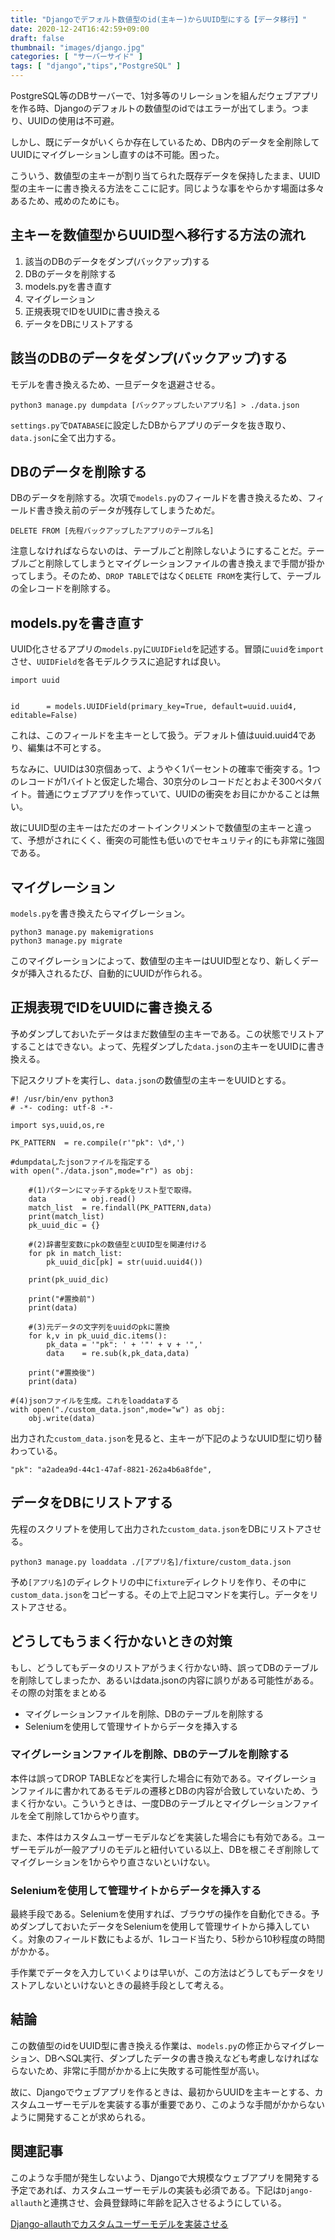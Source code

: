 ```yaml
---
title: "Djangoでデフォルト数値型のid(主キー)からUUID型にする【データ移行】"
date: 2020-12-24T16:42:59+09:00
draft: false
thumbnail: "images/django.jpg"
categories: [ "サーバーサイド" ]
tags: [ "django","tips","PostgreSQL" ]
---
```



PostgreSQL等のDBサーバーで、1対多等のリレーションを組んだウェブアプリを作る時、Djangoのデフォルトの数値型のidではエラーが出てしまう。つまり、UUIDの使用は不可避。

しかし、既にデータがいくらか存在しているため、DB内のデータを全削除してUUIDにマイグレーションし直すのは不可能。困った。


こういう、数値型の主キーが割り当てられた既存データを保持したまま、UUID型の主キーに書き換える方法をここに記す。同じような事をやらかす場面は多々あるため、戒めのためにも。


## 主キーを数値型からUUID型へ移行する方法の流れ

1. 該当のDBのデータをダンプ(バックアップ)する
1. DBのデータを削除する
1. models.pyを書き直す
1. マイグレーション
1. 正規表現でIDをUUIDに書き換える
1. データをDBにリストアする


## 該当のDBのデータをダンプ(バックアップ)する

モデルを書き換えるため、一旦データを退避させる。

    python3 manage.py dumpdata [バックアップしたいアプリ名] > ./data.json

`settings.py`で`DATABASE`に設定したDBからアプリのデータを抜き取り、`data.json`に全て出力する。

## DBのデータを削除する

DBのデータを削除する。次項で`models.py`のフィールドを書き換えるため、フィールド書き換え前のデータが残存してしまうためだ。

    DELETE FROM [先程バックアップしたアプリのテーブル名]

注意しなければならないのは、テーブルごと削除しないようにすることだ。テーブルごと削除してしまうとマイグレーションファイルの書き換えまで手間が掛かってしまう。そのため、`DROP TABLE`ではなく`DELETE FROM`を実行して、テーブルの全レコードを削除する。

## models.pyを書き直す

UUID化させるアプリの`models.py`に`UUIDField`を記述する。冒頭に`uuid`を`import`させ、`UUIDField`を各モデルクラスに追記すれば良い。

    import uuid


    id      = models.UUIDField(primary_key=True, default=uuid.uuid4, editable=False)

これは、このフィールドを主キーとして扱う。デフォルト値はuuid.uuid4であり、編集は不可とする。

ちなみに、UUIDは30京個あって、ようやく1パーセントの確率で衝突する。1つのレコードが1バイトと仮定した場合、30京分のレコードだとおよそ300ペタバイト。普通にウェブアプリを作っていて、UUIDの衝突をお目にかかることは無い。

故にUUID型の主キーはただのオートインクリメントで数値型の主キーと違って、予想がされにくく、衝突の可能性も低いのでセキュリティ的にも非常に強固である。

## マイグレーション

`models.py`を書き換えたらマイグレーション。

    python3 manage.py makemigrations
    python3 manage.py migrate

このマイグレーションによって、数値型の主キーはUUID型となり、新しくデータが挿入されるたび、自動的にUUIDが作られる。

## 正規表現でIDをUUIDに書き換える

予めダンプしておいたデータはまだ数値型の主キーである。この状態でリストアすることはできない。よって、先程ダンプした`data.json`の主キーをUUIDに書き換える。

下記スクリプトを実行し、`data.json`の数値型の主キーをUUIDとする。

    #! /usr/bin/env python3
    # -*- coding: utf-8 -*-
    
    import sys,uuid,os,re
    
    PK_PATTERN  = re.compile(r'"pk": \d*,')
    
    #dumpdataしたjsonファイルを指定する
    with open("./data.json",mode="r") as obj:
    
        #(1)パターンにマッチするpkをリスト型で取得。
        data        = obj.read()
        match_list  = re.findall(PK_PATTERN,data)
        print(match_list)
        pk_uuid_dic = {}
    
        #(2)辞書型変数にpkの数値型とUUID型を関連付ける
        for pk in match_list:
            pk_uuid_dic[pk] = str(uuid.uuid4())
    
        print(pk_uuid_dic)
    
        print("#置換前")
        print(data)
            
        #(3)元データの文字列をuuidのpkに置換
        for k,v in pk_uuid_dic.items():
            pk_data = '"pk": ' + '"' + v + '",'
            data    = re.sub(k,pk_data,data)
    
        print("#置換後")
        print(data)
            
    #(4)jsonファイルを生成。これをloaddataする
    with open("./custom_data.json",mode="w") as obj:
        obj.write(data)
    

出力された`custom_data.json`を見ると、主キーが下記のようなUUID型に切り替わっている。

    "pk": "a2adea9d-44c1-47af-8821-262a4b6a8fde",

## データをDBにリストアする

先程のスクリプトを使用して出力された`custom_data.json`をDBにリストアさせる。

    python3 manage.py loaddata ./[アプリ名]/fixture/custom_data.json

予め`[アプリ名]`のディレクトリの中に`fixture`ディレクトリを作り、その中に`custom_data.json`をコピーする。その上で上記コマンドを実行し。データをリストアさせる。

## どうしてもうまく行かないときの対策

もし、どうしてもデータのリストアがうまく行かない時、誤ってDBのテーブルを削除してしまったか、あるいはdata.jsonの内容に誤りがある可能性がある。その際の対策をまとめる

- マイグレーションファイルを削除、DBのテーブルを削除する
- Seleniumを使用して管理サイトからデータを挿入する

### マイグレーションファイルを削除、DBのテーブルを削除する

本件は誤ってDROP TABLEなどを実行した場合に有効である。マイグレーションファイルに書かれてあるモデルの遷移とDBの内容が合致していないため、うまく行かない。こういうときは、一度DBのテーブルとマイグレーションファイルを全て削除して1からやり直す。

また、本件はカスタムユーザーモデルなどを実装した場合にも有効である。ユーザーモデルが一般アプリのモデルと紐付いている以上、DBを根こそぎ削除してマイグレーションを1からやり直さないといけない。

### Seleniumを使用して管理サイトからデータを挿入する

最終手段である。Seleniumを使用すれば、ブラウザの操作を自動化できる。予めダンプしておいたデータをSeleniumを使用して管理サイトから挿入していく。対象のフィールド数にもよるが、1レコード当たり、5秒から10秒程度の時間がかかる。

手作業でデータを入力していくよりは早いが、この方法はどうしてもデータをリストアしないといけないときの最終手段として考える。

## 結論

この数値型のidをUUID型に書き換える作業は、`models.py`の修正からマイグレーション、DBへSQL実行、ダンプしたデータの書き換えなども考慮しなければならないため、非常に手間がかかる上に失敗する可能性型が高い。

故に、Djangoでウェブアプリを作るときは、最初からUUIDを主キーとする、カスタムユーザーモデルを実装する事が重要であり、このような手間がかからないように開発することが求められる。


## 関連記事

このような手間が発生しないよう、Djangoで大規模なウェブアプリを開発する予定であれば、カスタムユーザーモデルの実装も必須である。下記は`Django-allauth`と連携させ、会員登録時に年齢を記入させるようにしている。

[Django-allauthでカスタムユーザーモデルを実装させる](/post/django-allauth-custom-user-model/)



